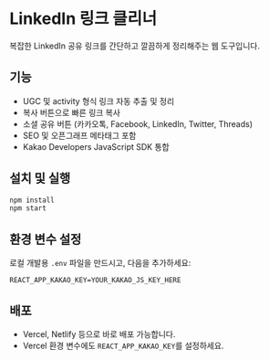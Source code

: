 # LinkedIn 링크 클리너

복잡한 LinkedIn 공유 링크를 간단하고 깔끔하게 정리해주는 웹 도구입니다.

## 기능
- UGC 및 activity 형식 링크 자동 추출 및 정리
- 복사 버튼으로 빠른 링크 복사
- 소셜 공유 버튼 (카카오톡, Facebook, LinkedIn, Twitter, Threads)
- SEO 및 오픈그래프 메타태그 포함
- Kakao Developers JavaScript SDK 통합

## 설치 및 실행

```bash
npm install
npm start
```

## 환경 변수 설정

로컬 개발용 `.env` 파일을 만드시고, 다음을 추가하세요:

```
REACT_APP_KAKAO_KEY=YOUR_KAKAO_JS_KEY_HERE
```

## 배포

- Vercel, Netlify 등으로 바로 배포 가능합니다.
- Vercel 환경 변수에도 `REACT_APP_KAKAO_KEY`를 설정하세요.
